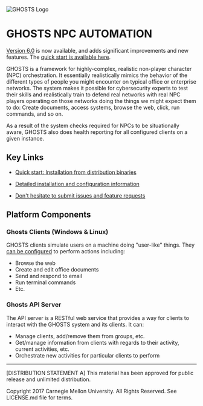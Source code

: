 ![GHOSTS Logo](https://github.com/cmu-sei/GHOSTS/blob/master/assets/ghosts-logo.jpg)

# GHOSTS NPC AUTOMATION

[Version 6.0](https://github.com/cmu-sei/GHOSTS/wiki/v6.0.0-RELEASE-Notes) is now available, and adds significant improvements and new features. The [quick start is available here](https://github.com/cmu-sei/GHOSTS/wiki/Installation-from-distribution-binaries).

GHOSTS is a framework for highly-complex, realistic non-player character (NPC) orchestration. It essentially realistically mimics the behavior of the different types of people you might encounter on  typical office or enterprise networks. The system makes it possible for cybersecurity experts to test their skills and realistically train to defend real networks with real NPC players operating on those networks doing the things we might expect them to do: Create documents, access systems, browse the web, click, run commands, and so on.

As a result of the system checks required for NPCs to be situationally aware, GHOSTS also does health reporting for all configured clients on a given instance.

## Key Links

* [Quick start: Installation from distribution binaries](https://github.com/cmu-sei/GHOSTS/wiki/Installation-from-distribution-binaries)

* [Detailed installation and configuration information](https://github.com/cmu-sei/GHOSTS/wiki)

* [Don't hesitate to submit issues and feature requests](https://github.com/cmu-sei/GHOSTS/issues)

## Platform Components

### Ghosts Clients (Windows & Linux)

GHOSTS clients simulate users on a machine doing "user-like" things. They [can be configured](https://github.com/cmu-sei/GHOSTS/wiki/Configuring-the-Windows-Client) to perform actions including:

* Browse the web
* Create and edit office documents
* Send and respond to email
* Run terminal commands
* Etc.

### Ghosts API Server

The API server is a RESTful web service that provides a way for clients to interact with the GHOSTS system and its clients. It can:

* Manage clients, add/remove them from groups, etc.
* Get/manage information from clients with regards to their activity, current activities, etc.
* Orchestrate new activities for particular clients to perform

---

[DISTRIBUTION STATEMENT A] This material has been approved for public release and unlimited distribution.

Copyright 2017 Carnegie Mellon University. All Rights Reserved. See LICENSE.md file for terms.

